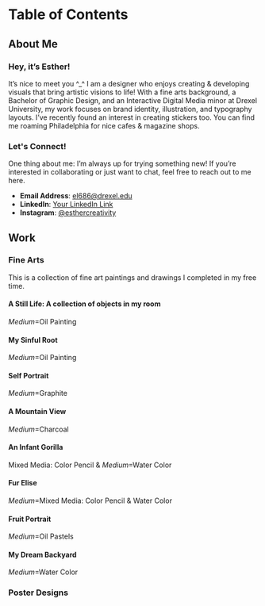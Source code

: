 # Table of Contents

## About Me
 ### Hey, it’s Esther!
It’s nice to meet you ^_^ I am a designer who enjoys creating & developing visuals that bring artistic visions to life! With a fine arts background, a Bachelor of Graphic Design, and an Interactive Digital Media minor at Drexel University, my work focuses on brand identity, illustration, and typography layouts. I’ve recently found an interest in creating stickers too. You can find me roaming Philadelphia for nice cafes & magazine shops.
### Let's Connect!
One thing about me: I’m always up for trying something new! If you’re interested in collaborating or just want to chat, feel free to reach out to me here.
- **Email Address**: el686@drexel.edu  
- **LinkedIn**: [Your LinkedIn Link](#)  
- **Instagram**: [@esthercreativity](#)
   
## Work 
### Fine Arts
This is a collection of fine art paintings and drawings I completed in my free time. 
#### A Still Life: A collection of objects in my room 
*Medium*=Oil Painting
#### My Sinful Root
*Medium*=Oil Painting
#### Self Portrait 
*Medium*=Graphite
#### A Mountain View
*Medium*=Charcoal
#### An Infant Gorilla 
Mixed Media: Color Pencil & *Medium*=Water Color
#### Fur Elise
*Medium*=Mixed Media: Color Pencil & Water Color 
#### Fruit Portrait
*Medium*=Oil Pastels
#### My Dream Backyard
*Medium*=Water Color

### Poster Designs

